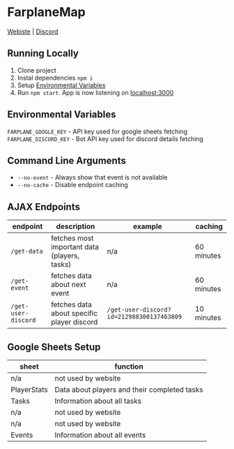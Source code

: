 # FarplaneMap

[Webiste](https://farplane.herokuapp.com) | [Discord](https://discord.gg/vUn6dVa)

## Running Locally

1. Clone project
2. Instal dependencies `npm i`
3. Setup [Environmental Variables](#Environmental-Variables)
3. Run `npm start`. App is now listening on [localhost:3000](localhost:3000)

## Environmental Variables
`FARPLANE_GOOGLE_KEY` - API key used for google sheets fetching
`FARPLANE_DISCORD_KEY` - Bot API key used for discord details fetching

## Command Line Arguments
- `--no-event` - Always show that event is not available
- `--no-cache` - Disable endpoint caching

## AJAX Endpoints

endpoint | description | example | caching
-|-|-|-
`/get-data` | fetches most important data (players, tasks) | n/a | 60 minutes
`/get-event` | fetches data about next event | n/a | 60 minutes
`/get-user-discord` | fetches data about specific player discord | `/get-user-discord?id=212988300137463809` | 10 minutes

## Google Sheets Setup

sheet | function
-|-
n/a | not used by website
PlayerStats | Data about players and their completed tasks
Tasks | Information about all tasks
n/a | not used by website
n/a | not used by website
Events | Information about all events
